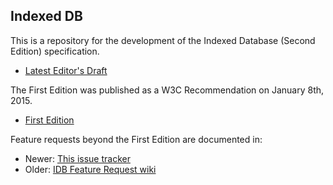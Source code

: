 Indexed DB
----------

This is a repository for the development of the Indexed Database (Second Edition) specification.
* [Latest Editor's Draft](https://w3c.github.io/IndexedDB/)

The First Edition was published as a W3C Recommendation on January 8th, 2015.
* [First Edition](https://www.w3.org/TR/2015/REC-IndexedDB-20150108/)

Feature requests beyond the First Edition are documented in:
* Newer: [This issue tracker](https://github.com/w3c/IndexedDB/issues)
* Older: [IDB Feature Request wiki](https://www.w3.org/2008/webapps/wiki/IndexedDatabaseFeatures)
